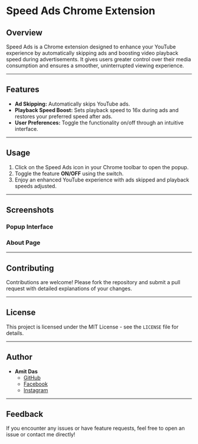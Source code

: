 # Speed Ads Chrome Extension

## Overview

Speed Ads is a Chrome extension designed to enhance your YouTube experience by automatically skipping ads and boosting video playback speed during advertisements. It gives users greater control over their media consumption and ensures a smoother, uninterrupted viewing experience.

---

## Features

- **Ad Skipping:** Automatically skips YouTube ads.
- **Playback Speed Boost:** Sets playback speed to 16x during ads and restores your preferred speed after ads.
- **User Preferences:** Toggle the functionality on/off through an intuitive interface.

---

## Usage

1. Click on the Speed Ads icon in your Chrome toolbar to open the popup.
2. Toggle the feature **ON/OFF** using the switch.
3. Enjoy an enhanced YouTube experience with ads skipped and playback speeds adjusted.

---

## Screenshots

### Popup Interface

### About Page

---

## Contributing

Contributions are welcome! Please fork the repository and submit a pull request with detailed explanations of your changes.

---

## License

This project is licensed under the MIT License - see the `LICENSE` file for details.

---

## Author

- **Amit Das**
  - [GitHub](https://github.com/AmitDas4321)
  - [Facebook](https://www.facebook.com/AmitDas4321)
  - [Instagram](https://www.instagram.com/amitdas4321)

---

## Feedback

If you encounter any issues or have feature requests, feel free to open an issue or contact me directly!
